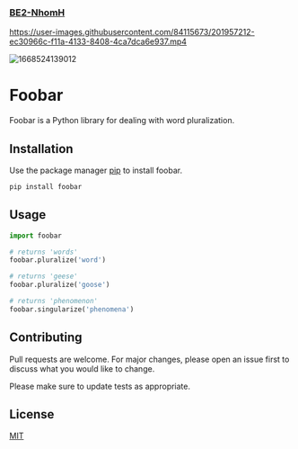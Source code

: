 ### <b><u>BE2-NhomH</u></b>
https://user-images.githubusercontent.com/84115673/201957212-ec30966c-f11a-4133-8408-4ca7dca6e937.mp4

![1668524139012](https://user-images.githubusercontent.com/84115673/201957628-c07c7edc-d070-4f5b-a1a7-710435543735.jpeg)
# Foobar

Foobar is a Python library for dealing with word pluralization.

## Installation

Use the package manager [pip](https://pip.pypa.io/en/stable/) to install foobar.

```bash
pip install foobar
```

## Usage

```python
import foobar

# returns 'words'
foobar.pluralize('word')

# returns 'geese'
foobar.pluralize('goose')

# returns 'phenomenon'
foobar.singularize('phenomena')
```

## Contributing

Pull requests are welcome. For major changes, please open an issue first
to discuss what you would like to change.

Please make sure to update tests as appropriate.

## License

[MIT](https://choosealicense.com/licenses/mit/)
